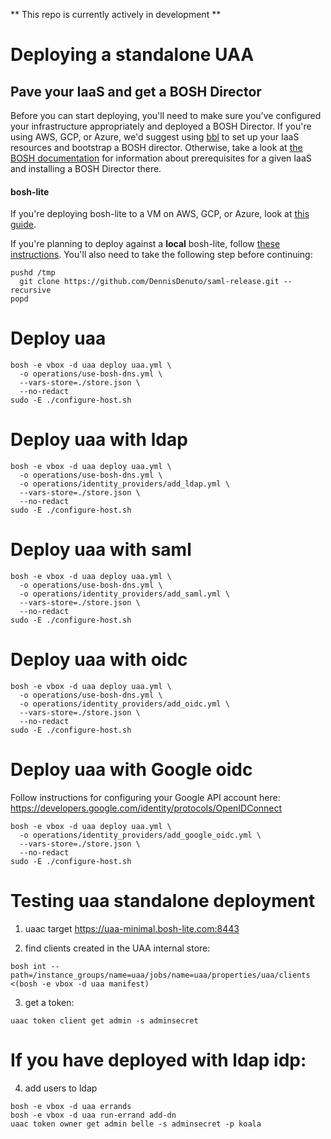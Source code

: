 ** This repo is currently actively in development **
# Deploying a standalone UAA

## Pave your IaaS and get a BOSH Director

Before you can start deploying,
you'll need to make sure you've configured your infrastructure appropriately
and deployed a BOSH Director.
If you're using AWS, GCP, or Azure,
we'd suggest using [bbl](https://github.com/cloudfoundry/bosh-bootloader)
to set up your IaaS resources and bootstrap a BOSH director.
Otherwise, take a look at [the BOSH documentation](https://bosh.io/docs/init.html)
for information about prerequisites for a given IaaS
and installing a BOSH Director there.

#### bosh-lite
If you're deploying bosh-lite to a VM on AWS, GCP, or Azure,
look at [this guide](iaas-support/bosh-lite/README.md).

If you're planning to deploy against a **local** bosh-lite,
follow [these instructions](https://bosh.io/docs/bosh-lite.html).
You'll also need to take the following step before continuing:
```
pushd /tmp
  git clone https://github.com/DennisDenuto/saml-release.git --recursive
popd
```

# Deploy uaa
```
bosh -e vbox -d uaa deploy uaa.yml \
  -o operations/use-bosh-dns.yml \
  --vars-store=./store.json \
  --no-redact
sudo -E ./configure-host.sh
```

# Deploy uaa with ldap
```
bosh -e vbox -d uaa deploy uaa.yml \
  -o operations/use-bosh-dns.yml \
  -o operations/identity_providers/add_ldap.yml \
  --vars-store=./store.json \
  --no-redact
sudo -E ./configure-host.sh
```

# Deploy uaa with saml
```
bosh -e vbox -d uaa deploy uaa.yml \
  -o operations/use-bosh-dns.yml \
  -o operations/identity_providers/add_saml.yml \
  --vars-store=./store.json \
  --no-redact
sudo -E ./configure-host.sh
```

# Deploy uaa with oidc
```
bosh -e vbox -d uaa deploy uaa.yml \
  -o operations/use-bosh-dns.yml \
  -o operations/identity_providers/add_oidc.yml \
  --vars-store=./store.json \
  --no-redact
sudo -E ./configure-host.sh
```
# Deploy uaa with Google oidc
Follow instructions for configuring your Google API account here: https://developers.google.com/identity/protocols/OpenIDConnect

```
bosh -e vbox -d uaa deploy uaa.yml \
  -o operations/identity_providers/add_google_oidc.yml \
  --vars-store=./store.json \
  --no-redact
sudo -E ./configure-host.sh
```

# Testing uaa standalone deployment
1) uaac target https://uaa-minimal.bosh-lite.com:8443

2) find clients created in the UAA internal store:
```
bosh int --path=/instance_groups/name=uaa/jobs/name=uaa/properties/uaa/clients  <(bosh -e vbox -d uaa manifest)
```
3) get a token:
```
uaac token client get admin -s adminsecret
```

# If you have deployed with ldap idp:
4) add users to ldap
```
bosh -e vbox -d uaa errands
bosh -e vbox -d uaa run-errand add-dn
uaac token owner get admin belle -s adminsecret -p koala
```
